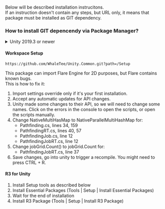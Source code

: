 Below will be described installation instrucitons.<br/>
If an instruction doesn't contain any steps, but URL only, it means that package must be installed as GIT dependency.<br/>

### How to install GIT depencendy via Package Manager? </summary>

<details>

<summary> Unity 2019.3 or newer </summary>

1. Open Package Manager window (Window | Package Manager)
1. Click `+` button on the upper-left of a window, and select "Add package from git URL..."
1. Enter the URL and click `Add` button

> **_NOTE:_** To install a concrete version you can specify the version by prepending #v{version} e.g. `#v2.0.0`. For more see [Unity UPM Documentation](https://docs.unity3d.com/Manual/upm-git.html).

</details>

#### Workspace Setup

```
https://github.com/WhaleTee/Unity.Common.git?path=/Setup
```

This package can import Flare Engine for 2D purposes, but Flare contains known bugs.</br>
This is how to fix it:
1. Import settings override only if it's your first installation.
2. Accept any automatic updates for API changes.
3. Unity made some changes to their API, so we will need to change some names. Click on the errors in the console to open the scripts, or open the scripts manually.
4. Change NativeMultiHasMap to NativeParallelMultiHashMap for:
    - Pathfinding.cs, lines 34, 159
    - PathfindingRT.cs, lines 40, 57
    - PathfindingJob.cs, line 12
    - PathfindingJobRT.cs, line 12
5. Change jobGrid.Count() to jobGrid.Count for:
    - PathfindingJobRT.cs, line 37
6. Save changes, go into unity to trigger a recompile. You might need to press CTRL + R.

#### R3 for Unity

1. Install Setup tools as described below
1. Install Essential Packages (Tools | Setup | Install Essential Packages)
1. Wait for the end of installation
1. Install R3 Package (Tools | Setup | Install R3 Package)
